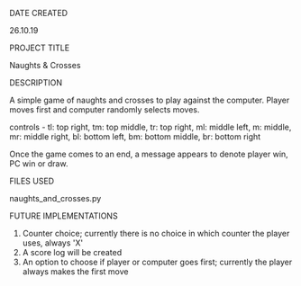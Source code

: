 DATE CREATED

26.10.19

PROJECT TITLE

Naughts & Crosses

DESCRIPTION

A simple game of naughts and crosses to play against the computer. Player moves first and computer randomly selects moves.

controls - tl: top right, tm: top middle, tr: top right, ml: middle left,
m: middle, mr: middle right, bl: bottom left, bm: bottom middle, br: bottom right

Once the game comes to an end, a message appears to denote player win, PC win or draw.

FILES USED

naughts_and_crosses.py

FUTURE IMPLEMENTATIONS

1) Counter choice; currently there is no choice in which counter the player uses, always 'X'
2) A score log will be created
3) An option to choose if player or computer goes first; currently the player always makes the first move
